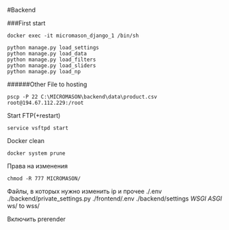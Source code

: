 #Backend


###First start

```
docker exec -it micromason_django_1 /bin/sh
```

```
python manage.py load_settings
python manage.py load_data
python manage.py load_filters
python manage.py load_sliders
python manage.py load_np
```


######Other
File to hosting
```
pscp -P 22 C:\MICROMASON\backend\data\product.csv root@194.67.112.229:/root
```
Start FTP(+restart)
```
service vsftpd start
```
Docker clean
```
docker system prune
```
Права на изменения
```
chmod -R 777 MICROMASON/   
```


Файлы, в которых нужно изменить ip и прочее
./.env
./backend/private_settings.py
./frontend/.env
./backend/settings *WSGI ASGI*
ws/ to wss/

Включить prerender




